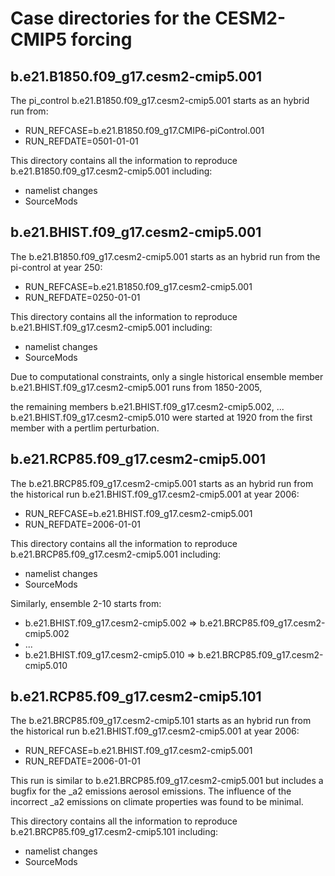 # Case directories for the CESM2-CMIP5 forcing 

## b.e21.B1850.f09_g17.cesm2-cmip5.001

The pi_control b.e21.B1850.f09_g17.cesm2-cmip5.001 starts as an hybrid run from:

- RUN_REFCASE=b.e21.B1850.f09_g17.CMIP6-piControl.001
- RUN_REFDATE=0501-01-01

This directory contains all the information to reproduce b.e21.B1850.f09_g17.cesm2-cmip5.001 including:

- namelist changes
- SourceMods

## b.e21.BHIST.f09_g17.cesm2-cmip5.001

The b.e21.B1850.f09_g17.cesm2-cmip5.001 starts as an hybrid run from the pi-control at year 250:

- RUN_REFCASE=b.e21.B1850.f09_g17.cesm2-cmip5.001
- RUN_REFDATE=0250-01-01

This directory contains all the information to reproduce b.e21.BHIST.f09_g17.cesm2-cmip5.001 including:

- namelist changes
- SourceMods

Due to computational constraints, only a single historical ensemble member b.e21.BHIST.f09_g17.cesm2-cmip5.001 runs from 1850-2005,

the remaining members b.e21.BHIST.f09_g17.cesm2-cmip5.002, ... b.e21.BHIST.f09_g17.cesm2-cmip5.010 were started at 1920 from the first member with a pertlim perturbation.


## b.e21.RCP85.f09_g17.cesm2-cmip5.001

The b.e21.BRCP85.f09_g17.cesm2-cmip5.001 starts as an hybrid run from the historical run b.e21.BHIST.f09_g17.cesm2-cmip5.001 at year 2006:

- RUN_REFCASE=b.e21.BHIST.f09_g17.cesm2-cmip5.001
- RUN_REFDATE=2006-01-01

This directory contains all the information to reproduce b.e21.BRCP85.f09_g17.cesm2-cmip5.001 including:

- namelist changes
- SourceMods

Similarly, ensemble 2-10 starts from:

- b.e21.BHIST.f09_g17.cesm2-cmip5.002 => b.e21.BRCP85.f09_g17.cesm2-cmip5.002
- ...
- b.e21.BHIST.f09_g17.cesm2-cmip5.010 => b.e21.BRCP85.f09_g17.cesm2-cmip5.010


## b.e21.RCP85.f09_g17.cesm2-cmip5.101

The b.e21.BRCP85.f09_g17.cesm2-cmip5.101 starts as an hybrid run from the historical run b.e21.BHIST.f09_g17.cesm2-cmip5.001 at year 2006:
- RUN_REFCASE=b.e21.BHIST.f09_g17.cesm2-cmip5.001
- RUN_REFDATE=2006-01-01

This run is similar to b.e21.BRCP85.f09_g17.cesm2-cmip5.001 but includes a bugfix for the _a2 emissions aerosol emissions. The influence of the incorrect _a2 emissions on climate properties was found to be minimal.

This directory contains all the information to reproduce b.e21.BRCP85.f09_g17.cesm2-cmip5.101 including:
- namelist changes
- SourceMods
